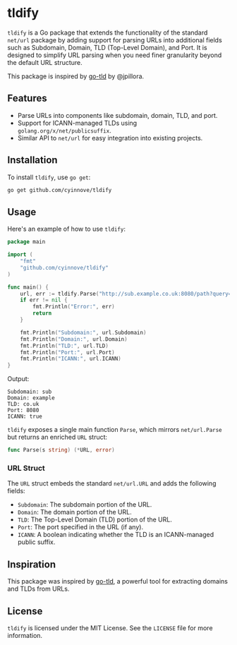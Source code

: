# tldify

`tldify` is a Go package that extends the functionality of the standard `net/url` package by adding support for parsing URLs into additional fields such as Subdomain, Domain, TLD (Top-Level Domain), and Port. It is designed to simplify URL parsing when you need finer granularity beyond the default URL structure.

This package is inspired by [go-tld](https://github.com/jpillora/go-tld) by @jpillora.

## Features

- Parse URLs into components like subdomain, domain, TLD, and port.
- Support for ICANN-managed TLDs using `golang.org/x/net/publicsuffix`.
- Similar API to `net/url` for easy integration into existing projects.

## Installation

To install `tldify`, use `go get`:

```bash
go get github.com/cyinnove/tldify
```

## Usage

Here's an example of how to use `tldify`:

```go
package main

import (
	"fmt"
	"github.com/cyinnove/tldify"
)

func main() {
	url, err := tldify.Parse("http://sub.example.co.uk:8080/path?query=1")
	if err != nil {
		fmt.Println("Error:", err)
		return
	}

	fmt.Println("Subdomain:", url.Subdomain)
	fmt.Println("Domain:", url.Domain)
	fmt.Println("TLD:", url.TLD)
	fmt.Println("Port:", url.Port)
	fmt.Println("ICANN:", url.ICANN)
}
```

Output:

```
Subdomain: sub
Domain: example
TLD: co.uk
Port: 8080
ICANN: true
```

`tldify` exposes a single main function `Parse`, which mirrors `net/url.Parse` but returns an enriched `URL` struct:

```go
func Parse(s string) (*URL, error)
```

### URL Struct

The `URL` struct embeds the standard `net/url.URL` and adds the following fields:

- `Subdomain`: The subdomain portion of the URL.
- `Domain`: The domain portion of the URL.
- `TLD`: The Top-Level Domain (TLD) portion of the URL.
- `Port`: The port specified in the URL (if any).
- `ICANN`: A boolean indicating whether the TLD is an ICANN-managed public suffix.



## Inspiration

This package was inspired by [go-tld](https://github.com/jpillora/go-tld), a powerful tool for extracting domains and TLDs from URLs.

## License

`tldify` is licensed under the MIT License. See the `LICENSE` file for more information.
